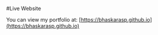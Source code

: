 #Live Website

You can view my portfolio at: [https://bhaskarasp.github.io](https://bhaskarasp.github.io)
